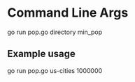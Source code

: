 ﻿# Command Line Args
go run pop.go directory min_pop

## Example usage
go run pop.go us-cities 1000000
